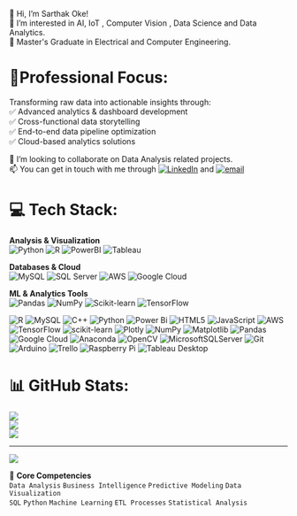 👋 Hi, I’m Sarthak Oke!<br/>
👀 I’m interested in AI, IoT , Computer Vision , Data Science and Data Analytics.<br/>
🌱 Master's Graduate in Electrical and Computer Engineering.<br/>
# 💼Professional Focus:
Transforming raw data into actionable insights through:\
✅ Advanced analytics & dashboard development\
✅ Cross-functional data storytelling\
✅ End-to-end data pipeline optimization\
✅ Cloud-based analytics solutions

💞️ I’m looking to collaborate on Data Analysis related projects.<br/>
📫 You can get in touch with me through [![LinkedIn](https://img.shields.io/badge/LinkedIn-%230077B5.svg?logo=linkedin&logoColor=white)](https://linkedin.com/in/sarthakoke) and [![email](https://img.shields.io/badge/Email-D14836?logo=gmail&logoColor=white)](mailto:sarthakoke@gmail.com)

# 💻 Tech Stack:
**Analysis & Visualization**\
![Python](https://img.shields.io/badge/Python-3670A0?logo=python&logoColor=ffdd54)
![R](https://img.shields.io/badge/R-276DC3?logo=r&logoColor=white)
![PowerBI](https://img.shields.io/badge/Power_BI-F2C811?logo=powerbi&logoColor=black)
![Tableau](https://img.shields.io/badge/Tableau-E9762B?logo=tableau&logoColor=white)

**Databases & Cloud**\
![MySQL](https://img.shields.io/badge/MySQL-4479A1?logo=mysql&logoColor=white)
![SQL Server](https://img.shields.io/badge/SQL_Server-CC2927?logo=microsoftsqlserver&logoColor=white)
![AWS](https://img.shields.io/badge/AWS-FF9900?logo=amazonaws&logoColor=white)
![Google Cloud](https://img.shields.io/badge/GCP-4285F4?logo=googlecloud&logoColor=white)

**ML & Analytics Tools**\
![Pandas](https://img.shields.io/badge/Pandas-150458?logo=pandas&logoColor=white)
![NumPy](https://img.shields.io/badge/NumPy-013243?logo=numpy&logoColor=white)
![Scikit-learn](https://img.shields.io/badge/ScikitLearn-F7931E?logo=scikit-learn&logoColor=white)
![TensorFlow](https://img.shields.io/badge/TensorFlow-FF6F00?logo=tensorflow&logoColor=white)

![R](https://img.shields.io/badge/r-%23276DC3.svg?style=for-the-badge&logo=r&logoColor=white) ![MySQL](https://img.shields.io/badge/mysql-4479A1.svg?style=for-the-badge&logo=mysql&logoColor=white) ![C++](https://img.shields.io/badge/c++-%2300599C.svg?style=for-the-badge&logo=c%2B%2B&logoColor=white) ![Python](https://img.shields.io/badge/python-3670A0?style=for-the-badge&logo=python&logoColor=ffdd54) ![Power Bi](https://img.shields.io/badge/power_bi-F2C811?style=for-the-badge&logo=powerbi&logoColor=black) ![HTML5](https://img.shields.io/badge/html5-%23E34F26.svg?style=for-the-badge&logo=html5&logoColor=white) ![JavaScript](https://img.shields.io/badge/javascript-%23323330.svg?style=for-the-badge&logo=javascript&logoColor=%23F7DF1E) ![AWS](https://img.shields.io/badge/AWS-%23FF9900.svg?style=for-the-badge&logo=amazon-aws&logoColor=white) ![TensorFlow](https://img.shields.io/badge/TensorFlow-%23FF6F00.svg?style=for-the-badge&logo=TensorFlow&logoColor=white) ![scikit-learn](https://img.shields.io/badge/scikit--learn-%23F7931E.svg?style=for-the-badge&logo=scikit-learn&logoColor=white) ![Plotly](https://img.shields.io/badge/Plotly-%233F4F75.svg?style=for-the-badge&logo=plotly&logoColor=white) ![NumPy](https://img.shields.io/badge/numpy-%23013243.svg?style=for-the-badge&logo=numpy&logoColor=white) ![Matplotlib](https://img.shields.io/badge/Matplotlib-%23ffffff.svg?style=for-the-badge&logo=Matplotlib&logoColor=black) ![Pandas](https://img.shields.io/badge/pandas-%23150458.svg?style=for-the-badge&logo=pandas&logoColor=white) ![Google Cloud](https://img.shields.io/badge/GoogleCloud-%234285F4.svg?style=for-the-badge&logo=google-cloud&logoColor=white) ![Anaconda](https://img.shields.io/badge/Anaconda-%2344A833.svg?style=for-the-badge&logo=anaconda&logoColor=white) ![OpenCV](https://img.shields.io/badge/opencv-%23white.svg?style=for-the-badge&logo=opencv&logoColor=white) ![MicrosoftSQLServer](https://img.shields.io/badge/Microsoft%20SQL%20Server-CC2927?style=for-the-badge&logo=microsoft%20sql%20server&logoColor=white) ![Git](https://img.shields.io/badge/git-%23F05033.svg?style=for-the-badge&logo=git&logoColor=white) ![Arduino](https://img.shields.io/badge/-Arduino-00979D?style=for-the-badge&logo=Arduino&logoColor=white) ![Trello](https://img.shields.io/badge/Trello-%23026AA7.svg?style=for-the-badge&logo=Trello&logoColor=white) ![Raspberry Pi](https://img.shields.io/badge/-Raspberry_Pi-C51A4A?style=for-the-badge&logo=Raspberry-Pi) ![Tableau Desktop](https://img.shields.io/badge/Tableau_Desktop-%23E9762B.svg?style=for-the-badge&logo=tableau&logoColor=white)
# 📊 GitHub Stats:
![](https://github-readme-stats.vercel.app/api?username=sarthakoke&theme=default&hide_border=false&include_all_commits=false&count_private=false)<br/>
![](https://nirzak-streak-stats.vercel.app/?user=sarthakoke&theme=default&hide_border=false)<br/>
![](https://github-readme-stats.vercel.app/api/top-langs/?username=sarthakoke&theme=default&hide_border=false&include_all_commits=false&count_private=false&layout=compact)

---
[![](https://visitcount.itsvg.in/api?id=sarthakoke&icon=10&color=13)](https://visitcount.itsvg.in)

<!-- Proudly created with GPRM ( https://gprm.itsvg.in ) -->
🔧 **Core Competencies**\
`Data Analysis` `Business Intelligence` `Predictive Modeling` `Data Visualization`\
`SQL` `Python` `Machine Learning` `ETL Processes` `Statistical Analysis`
